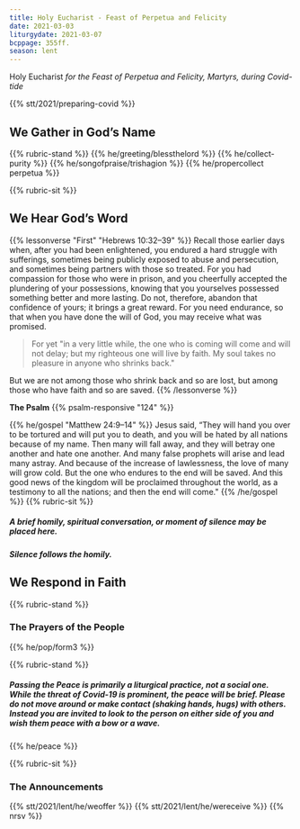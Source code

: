 ```yaml
---
title: Holy Eucharist - Feast of Perpetua and Felicity
date: 2021-03-03
liturgydate: 2021-03-07
bcppage: 355ff.
season: lent
---
```

Holy Eucharist
_for the Feast of Perpetua and Felicity, Martyrs,
during Covid-tide_

{{% stt/2021/preparing-covid %}}

## We Gather in God’s Name
{{% rubric-stand %}}
{{% he/greeting/blessthelord %}}
{{% he/collect-purity %}}
{{% he/songofpraise/trishagion %}}
{{% he/propercollect perpetua %}}

{{% rubric-sit %}}
## We Hear God’s Word
{{% lessonverse "First" "Hebrews 10:32–39" %}}
Recall those earlier days when, after you had been enlightened, you endured a hard struggle with sufferings, sometimes being publicly exposed to abuse and persecution, and sometimes being partners with those so treated. For you had compassion for those who were in prison, and you cheerfully accepted the plundering of your possessions, knowing that you yourselves possessed something better and more lasting. Do not, therefore, abandon that confidence of yours; it brings a great reward. For you need endurance, so that when you have done the will of God, you may receive what was promised.

> For yet "in a very little while,
> the one who is coming will come and will not delay;
> but my righteous one will live by faith.
> My soul takes no pleasure in anyone who shrinks back."

But we are not among those who shrink back and so are lost, but among those who have faith and so are saved.
{{% /lessonverse %}}

**The Psalm**
{{% psalm-responsive "124" %}}

{{% he/gospel "Matthew 24:9–14" %}}
Jesus said, “They will hand you over to be tortured and will put you to death, and you will be hated by all nations because of my name. Then many will fall away, and they will betray one another and hate one another. And many false prophets will arise and lead many astray. And because of the increase of lawlessness, the love of many will grow cold. But the one who endures to the end will be saved. And this good news of the kingdom will be proclaimed throughout the world, as a testimony to all the nations; and then the end will come."
{{% /he/gospel %}}
{{% rubric-sit %}}
##### A brief homily, spiritual conversation, or moment of silence may be placed here.
##### Silence follows the homily.

## We Respond in Faith

{{% rubric-stand %}}

### The Prayers of the People
{{% he/pop/form3 %}}

{{% rubric-stand %}}

##### Passing the Peace is primarily a liturgical practice, not a social one. While the threat of Covid-19 is prominent, the peace will be brief. Please do not move around or make contact (shaking hands, hugs) with others. Instead you are invited to look to the person on either side of you and wish them peace with a bow or a wave.
{{% he/peace %}}

{{% rubric-sit %}}

### The Announcements
{{% stt/2021/lent/he/weoffer %}}
{{% stt/2021/lent/he/wereceive %}}
{{% nrsv %}}
